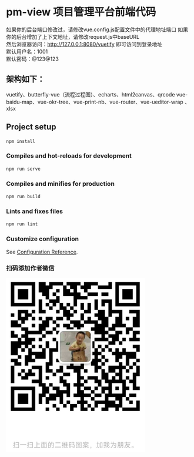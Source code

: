 # pm-view 项目管理平台前端代码

如果你的后台端口修改过，请修改vue.config.js配置文件中的代理地址端口
如果你的后台增加了上下文地址，请修改request.js中baseURL<br/>
然后浏览器访问：http://127.0.0.1:8080/vuetify 即可访问到登录地址<br/>
默认用户名：1001<br/>
默认密码：@123@123<br/>

## 架构如下：
vuetify、butterfly-vue（流程过程图）、echarts、html2canvas、qrcode
vue-baidu-map、vue-okr-tree、vue-print-nb、vue-router、vue-ueditor-wrap
、xlsx

## Project setup
```
npm install
```

### Compiles and hot-reloads for development
```
npm run serve
```

### Compiles and minifies for production
```
npm run build
```

### Lints and fixes files
```
npm run lint
```

### Customize configuration
See [Configuration Reference](https://cli.vuejs.org/config/).

### 扫码添加作者微信
![image text](https://github.com/yueshengkeji/pm/blob/main/src/main/resources/assets/img/img.png "扫码加作者微信")
